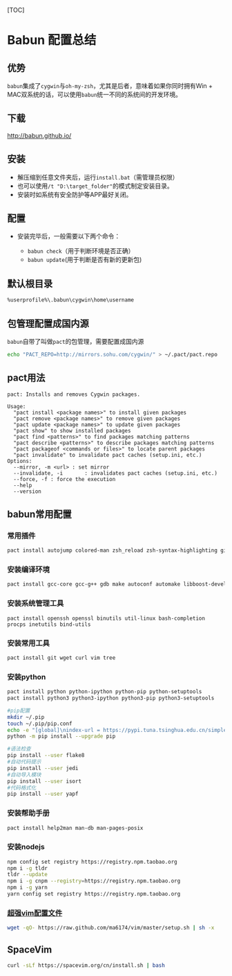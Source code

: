 [TOC]

# Babun 配置总结

## 优势

`babun`集成了`cygwin`与`oh-my-zsh`，尤其是后者，意味着如果你同时拥有Win + MAC双系统的话，可以使用`babun`统一不同的系统间的开发环境。

## 下载

<http://babun.github.io/>

## 安装

- 解压缩到任意文件夹后，运行`install.bat`（需管理员权限）
- 也可以使用`/t "D:\target_folder"`的模式制定安装目录。
- 安装时如系统有安全防护等APP最好关闭。

## 配置

- 安装完毕后，一般需要以下两个命令：

  - `babun check`（用于判断环境是否正确）
  - `babun update`(用于判断是否有新的更新包)

## 默认根目录

```bash
%userprofile%\.babun\cygwin\home\username
```

## 包管理配置成国内源

`babun`自带了叫做`pact`的包管理，需要配置成国内源

```bash
echo "PACT_REPO=http://mirrors.sohu.com/cygwin/" > ~/.pact/pact.repo
```

## pact用法

```
pact: Installs and removes Cygwin packages.

Usage:
  "pact install <package names>" to install given packages
  "pact remove <package names>" to remove given packages
  "pact update <package names>" to update given packages
  "pact show" to show installed packages
  "pact find <patterns>" to find packages matching patterns
  "pact describe <patterns>" to describe packages matching patterns
  "pact packageof <commands or files>" to locate parent packages
  "pact invalidate" to invalidate pact caches (setup.ini, etc.)
Options:
  --mirror, -m <url> : set mirror
  --invalidate, -i       : invalidates pact caches (setup.ini, etc.)
  --force, -f : force the execution
  --help
  --version
```

## babun常用配置

### 常用插件

```bash
pact install autojump colored-man zsh_reload zsh-syntax-highlighting git ruby gem python pip node npm bower
```

### 安装编译环境

```bash
pact install gcc-core gcc-g++ gdb make autoconf automake libboost-devel
```

### 安装系统管理工具

```
pact install openssh openssl binutils util-linux bash-completion procps inetutils bind-utils
```
### 安装常用工具

```bash
pact install git wget curl vim tree
```

### 安装python

```bash
pact install python python-ipython python-pip python-setuptools
pact install python3 python3-ipython python3-pip python3-setuptools

#pip配置
mkdir ~/.pip
touch ~/.pip/pip.conf
echo -e "[global]\nindex-url = https://pypi.tuna.tsinghua.edu.cn/simple" > ~/.pip/pip.conf
python -m pip install --upgrade pip

#语法检查
pip install --user flake8
#自动代码提示
pip install --user jedi
#自动导入模块
pip install --user isort
#代码格式化
pip install --user yapf
```

### 安装帮助手册

```bash
pact install help2man man-db man-pages-posix
```

### 安装nodejs

```bash
npm config set registry https://registry.npm.taobao.org
npm i -g tldr
tldr --update
npm i -g cnpm --registry=https://registry.npm.taobao.org
npm i -g yarn
yarn config set registry https://registry.npm.taobao.org
```

### [超强vim配置文件](https://github.com/ma6174/vim)

```bash
wget -qO- https://raw.github.com/ma6174/vim/master/setup.sh | sh -x
```

## SpaceVim

```bash
curl -sLf https://spacevim.org/cn/install.sh | bash
```

